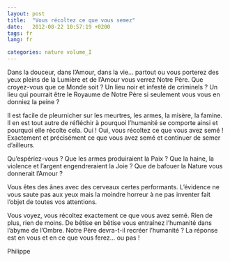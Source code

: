 ```yaml
---
layout: post
title:  "Vous récoltez ce que vous semez"
date:   2012-08-22 10:57:19 +0200
tags: fr
lang: fr

categories: nature volume_I
---
```

Dans la douceur, dans l’Amour, dans la vie... partout ou vous porterez des yeux pleins de la Lumière et de l’Amour vous verrez Notre Père. Que croyez-vous que ce Monde soit ? Un lieu noir et infesté de criminels ? Un lieu qui pourrait être le Royaume de Notre Père si seulement vous vous en donniez la peine ?

Il est facile de pleurnicher sur les meurtres, les armes, la misère, la famine. Il en est tout autre de réfléchir à pourquoi l’humanité se comporte ainsi et pourquoi elle récolte cela. Oui ! Oui, vous récoltez ce que vous avez semé ! Exactement et précisément ce que vous avez semé et continuer de semer d’ailleurs.

Qu’espériez-vous ? Que les armes produiraient la Paix ? Que la haine, la violence et l’argent engendreraient la Joie ? Que de bafouer la Nature vous donnerait l’Amour ?

Vous êtes des ânes avec des cerveaux certes performants. L’évidence ne vous saute pas aux yeux mais la moindre horreur à ne pas inventer fait l’objet de toutes vos attentions.

Vous voyez, vous récoltez exactement ce que vous avez semé. Rien de plus, rien de moins. De bêtise en bêtise vous entraînez l’humanité dans l’abyme de l’Ombre. Notre Père devra-t-il recréer l’humanité ? La réponse est en vous et en ce que vous ferez… ou pas !

Philippe



<!-- 
Ce(tte) œuvre est mise à disposition selon les termes de la Licence Creative Commons Attribution - Pas d’Utilisation Commerciale 4.0 International.
-->
